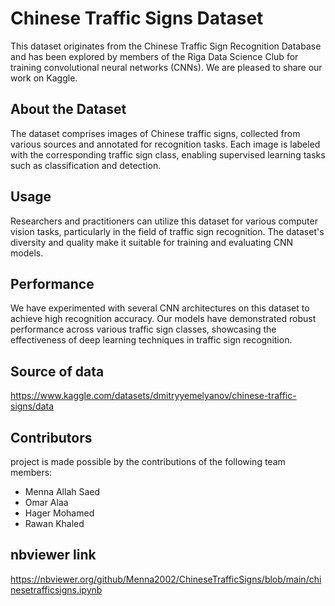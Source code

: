 # Chinese Traffic Signs Dataset

This dataset originates from the Chinese Traffic Sign Recognition Database and has been explored by members of the Riga Data Science Club for training convolutional neural networks (CNNs). We are pleased to share our work on Kaggle.

## About the Dataset

The dataset comprises images of Chinese traffic signs, collected from various sources and annotated for recognition tasks. Each image is labeled with the corresponding traffic sign class, enabling supervised learning tasks such as classification and detection.

## Usage

Researchers and practitioners can utilize this dataset for various computer vision tasks, particularly in the field of traffic sign recognition. The dataset's diversity and quality make it suitable for training and evaluating CNN models.

## Performance

We have experimented with several CNN architectures on this dataset to achieve high recognition accuracy. Our models have demonstrated robust performance across various traffic sign classes, showcasing the effectiveness of deep learning techniques in traffic sign recognition.

## Source of data

https://www.kaggle.com/datasets/dmitryyemelyanov/chinese-traffic-signs/data

## Contributors

project is made possible by the contributions of the following team members:

- Menna Allah Saed 
- Omar Alaa 
- Hager Mohamed
- Rawan Khaled

## nbviewer link
https://nbviewer.org/github/Menna2002/ChineseTrafficSigns/blob/main/chinesetrafficsigns.ipynb
